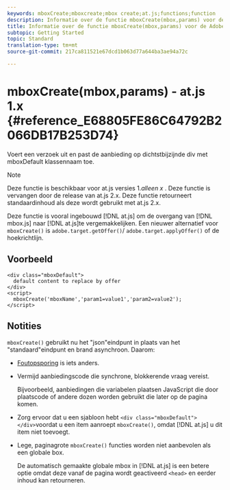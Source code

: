 ```yaml
---
keywords: mboxCreate;mboxcreate;mbox create;at.js;functions;function
description: Informatie over de functie mboxCreate(mbox,params) voor de Adobe Target-bibliotheek op .js JavaScript.
title: Informatie over de functie mboxCreate(mbox,params) voor de Adobe Target-bibliotheek op .js JavaScript.
subtopic: Getting Started
topic: Standard
translation-type: tm+mt
source-git-commit: 217ca811521e67dcd1b063d77a644ba3ae94a72c

---
```



# mboxCreate(mbox,params) - at.js 1.x {#reference_E68805FE86C64792B2066DB17B253D74}

Voert een verzoek uit en past de aanbieding op dichtstbijzijnde div met mboxDefault klassennaam toe.

>[!NOTE]
>
>Deze functie is beschikbaar voor at.js versies 1.*alleen x* . Deze functie is vervangen door de release van at.js 2.x. Deze functie retourneert standaardinhoud als deze wordt gebruikt met at.js 2.x.

Deze functie is vooral ingebouwd [!DNL at.js] om de overgang van [!DNL mbox.js] naar [!DNL at.js]te vergemakkelijken. Een nieuwer alternatief voor `mboxCreate()` is `adobe.target.getOffer()`/ `adobe.target.applyOffer()` of de hoekrichtlijn.

## Voorbeeld

```
<div class="mboxDefault"> 
  default content to replace by offer 
</div> 
<script> 
  mboxCreate('mboxName','param1=value1','param2=value2'); 
</script>
```

## Notities

`mboxCreate()` gebruikt nu het &quot;json&quot;eindpunt in plaats van het &quot;standaard&quot;eindpunt en brand asynchroon. Daarom:

* [Foutopsporing](../../c-implementing-target/c-implementing-target-for-client-side-web/c-target-debugging-atjs/target-debugging-atjs.md#concept_CAE591DA8C404C22917584ECD4F7494F) is iets anders.
* Vermijd aanbiedingscode die synchrone, blokkerende vraag vereist.

   Bijvoorbeeld, aanbiedingen die variabelen plaatsen JavaScript die door plaatscode of andere dozen worden gebruikt die later op de pagina komen.

* Zorg ervoor dat u een sjabloon hebt `<div class="mboxDefault"></div>`voordat u een item aanroept `mboxCreate()`, omdat [!DNL at.js] u dit item niet toevoegt.

* Lege, paginagrote `mboxCreate()` functies worden niet aanbevolen als een globale box.

   De automatisch gemaakte globale mbox in [!DNL at.js] is een betere optie omdat deze vanaf de pagina wordt geactiveerd `<head>` en eerder inhoud kan retourneren.